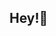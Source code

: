 ## Hey!👋

<!--
**cinmon/cinmon** is a ✨ _special_ ✨ repository because its `README.md` (this file) appears on your GitHub profile.

I am currently diving into:
- 🔭 AI and machine learning
- 🖥 Web development
- 🖼️ Image processing
- 🎨 Open to collaboration!

## Languages 

- 🎮 C, Java, Python, Kotlin
- 🕹 HTML, CSS and JavaScript.

## Projects

- [Simple audio transcription to English using Whisper](https://github.com/cinmon/audio-to-text)
- [A fun snake game in Java!](https://github.com/Moderator11/SnakeGame)

## Goals

- 🎯 Learn the basics of ML
- 🎯 Participate in Kaggle competitions
- 🎯 Learn databases with SQL
- 🎯 Make my first Android app

## Coming Soon
